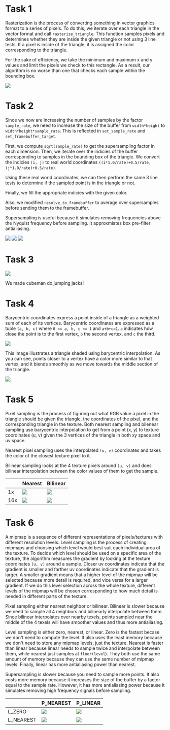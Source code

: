 
# Task 1
Rasterization is the process of converting something in vector graphics format to a series of pixels. To do this, we iterate over each triangle in the vector format and call `rasterize_triangle`. This function samples pixels and determines whether they are inside the given triangle or not using 3 line tests. If a pixel is inside of the triangle, it is assigned the color corresponding to the triangle.

For the sake of efficiency, we take the minimum and maximum x and y values and limit the pixels we check to this rectangle. As a result, our algorithm is no worse than one that checks each sample within the bounding box.

![](screenshot_2-14_18-39-16.png)

# Task 2
Since we now are increasing the number of samples by the factor `sample_rate`, we need to increase the size of the buffer from `width*height` to `width*height*sample_rate`. This is reflected in `set_sample_rate` and `set_framebuffer_target`.

First, we compute `sqrt(sample_rate)` to get the supersampling factor in each dimension. Then, we iterate over the indicies of the buffer corresponding to samples in the bounding box of the triangle. We convert the indicies `(i, j)` to real world coordinates `((i*1.0/rate)+0.5/rate, (j*1.0/rate)+0.5/rate)`. 

Using these real world coordinates, we can then perform the same 3 line tests to determine if the sampled point is in the triangle or not. 

Finally, we fill the appropriate indicies with the given color.

Also, we modified `resolve_to_framebuffer` to average over supersamples before sending them to the framebuffer.

Supersampling is useful because it simulates removing frequencies above the Nyquist frequency before sampling. It approxmiates box pre-filter antialiasing.

![](screenshot_2-14_18-59-48.png)
![](screenshot_2-14_18-59-51.png)
![](screenshot_2-14_18-59-53.png)

# Task 3 

![](screenshot_2-14_19-17-8.png)

We made cubeman do jumping jacks!

# Task 4

Barycentric coordinates express a point inside of a triangle as a weighted sum of each of its vertices. Barycentric coordinates are expressed as a tuple `(a, b, c)` where `0 <= a, b, c <= 1` and `a+b+c=1`. `a` indicates how close the point is to the first vertex, `b` the second vertex, and `c` the third.

![](screenshot_2-14_22-14-23.png)

This image illustrates a triangle shaded using barycentric interpolation. As you can see, points closer to a vertex have a color more similar to that vertex, and it blends smoothly as we move towards the middle section of the triangle.

![](screenshot_2-14_19-42-54.png)

# Task 5

Pixel sampling is the process of figuring out what RGB value a pixel in the triangle should be given the triangle, the coordinates of the pixel, and the corresponding triangle in the texture. Both nearest sampling and bilenear sampling use barycentric interpolation to get from a point (x, y) to texture coordinates (u, v) given the 3 vertices of the triangle in both xy space and uv space.

Nearest pixel sampling uses the interpolated `(u, v)` coordinates and takes the color of the closest texture pixel to it.

Bilinear sampling looks at the 4 texture pixels around `(u, v)` and does bilinear interpolation between the color values of them to get the sample.

|       | Nearest | Bilinear |
| ----------- | ----------- | -|
| 1x      | ![](near1.png) | ![](bi1.png) |
| 16x   | ![](near16.png) | ![](bi16.png) |

# Task 6

A mipmap is a sequence of different representations of pixels/textures with different resolution levels. Level sampling is the process of creating mipmaps and choosing which level would best suit each individual area of the texture. To decide which level should be used on a specific area of the texture, the algorithm measures the gradient by looking at the texture coordinates `(u, v)` around a sample. Closer uv coordinates indicate that the gradient is smaller and farther uv coordinates indicate that the gradient is larger. A smaller gradient means that a higher level of the mipmap will be selected because more detail is required, and vice versa for a larger gradient. If we do this level selection across the whole texture, different levels of the mipmap will be chosen corresponding to how much detail is needed in different parts of the texture.

Pixel sampling either nearest neighbor or bilinear. Bilinear is slower because we need to sample all 4 neighbors and bilinearly interpolate between them. Since bilinear interpolates over nearby texels, points sampled near the middle of the 4 texels will have smoother values and thus more antialiasing. 

Level sampling is either zero, nearest, or linear. Zero is the fastest becase we don't need to compute the level. It also uses the least memory because we don't need to store any mipmap levels, just the texture. Nearest is faster than linear because linear needs to sample twice and interpolate between them, while nearest just samples at `floor(level`). They both use the same amount of memory because they can use the same number of mipmap levels. Finally, linear has more antialiasing power than nearest. 

Supersampling is slower because you need to sample more points. It also costs more memory because it increases the size of the buffer by a factor equal to the sample rate. However, it has more antialiasing power because it simulates removing high frequency signals before sampling.


|       | P_NEAREST | P_LINEAR |
| ----------- | ----------- | -|
| L_ZERO      | ![](zero.png) | ![](bilinear.png) |
| L_NEAREST   | ![](nearest.png) | ![](both.png) |